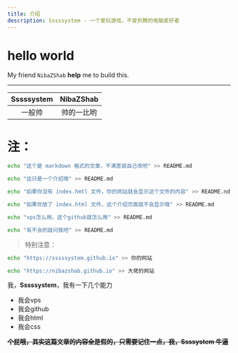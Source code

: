 ```yaml
---
title: 介绍
description: Sssssystem - 一个爱玩游戏，不爱折腾的电脑爱好者
---
```


# hello world

My friend ``NibaZShab`` **help** me to build this. 

---

| Sssssystem | NibaZShab | 
| :------: | :------: | 
| 一般帅 | 帅的一比哟 |

# 注：
```bash
echo "这个是 markdown 格式的文章，不满意就自己改吧" >> README.md
```
```bash
echo "这只是一个介绍哦" >> README.md
```
```bash
echo "如果你没有 index.hmtl 文件，你的网站就会显示这个文件的内容" >> README.nd
```
```bash
echo "如果你放了 index.html 文件，这个介绍页面就不会显示哦" >> README.md
```
```bash
echo "vps怎么用，这个github就怎么用" >> README.md
```
```bash
echo "有不会的就问我吧" >> README.md
```
> 特别注意：
```bash
echo "https://sssssystem.github.io" >> 你的网站
```
```bash
echo "https://nibazshab.github.io" >> 大佬的网站
```

我，**Sssssystem**，我有一下几个能力

* 我会vps
* 我会github
* 我会html
* 我会css

~~**个屁哦，其实这篇文章的内容全是假的，只需要记住一点，我，Ssssystem 牛逼**~~
